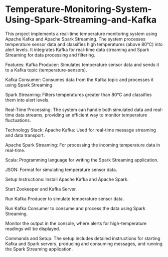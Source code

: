 # Temperature-Monitoring-System-Using-Spark-Streaming-and-Kafka
This project implements a real-time temperature monitoring system using Apache Kafka and Apache Spark Streaming. The system processes temperature sensor data and classifies high temperatures (above 80°C) into alert levels. It integrates Kafka for real-time data streaming and Spark Streaming for data processing and filtering.

Features:
Kafka Producer: Simulates temperature sensor data and sends it to a Kafka topic (temperature-sensors).

Kafka Consumer: Consumes data from the Kafka topic and processes it using Spark Streaming.

Spark Streaming: Filters temperatures greater than 80°C and classifies them into alert levels.

Real-Time Processing: The system can handle both simulated data and real-time data streams, providing an efficient way to monitor temperature fluctuations.

Technology Stack:
Apache Kafka: Used for real-time message streaming and data transport.

Apache Spark Streaming: For processing the incoming temperature data in real-time.

Scala: Programming language for writing the Spark Streaming application.

JSON: Format for simulating temperature sensor data.

Setup Instructions:
Install Apache Kafka and Apache Spark.

Start Zookeeper and Kafka Server.

Run Kafka Producer to simulate temperature sensor data.

Run Kafka Consumer to consume and process the data using Spark Streaming.

Monitor the output in the console, where alerts for high-temperature readings will be displayed.

Commands and Setup:
The setup includes detailed instructions for starting Kafka and Spark servers, producing and consuming messages, and running the Spark Streaming application.

